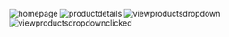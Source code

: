 ![homepage](https://github.com/ntinains/WorkBook7_ShopAtNorthwindGrocery/assets/146864042/4b403d1e-6149-4e1e-a906-e7393a732b83)
![productdetails](https://github.com/ntinains/WorkBook7_ShopAtNorthwindGrocery/assets/146864042/645a230e-fa41-46d5-9f00-690ba9309f85)
![viewproductsdropdown](https://github.com/ntinains/WorkBook7_ShopAtNorthwindGrocery/assets/146864042/57732266-e5a2-464f-864a-8e88b4dc3c3d)
![viewproductsdropdownclicked](https://github.com/ntinains/WorkBook7_ShopAtNorthwindGrocery/assets/146864042/a6ba4b43-d6e2-471e-a2f9-a8acf00d8367)
